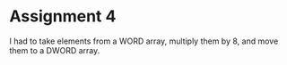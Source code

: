 # Assignment 4

I had to take elements from a WORD array, multiply them by 8, and move them to a DWORD array.
